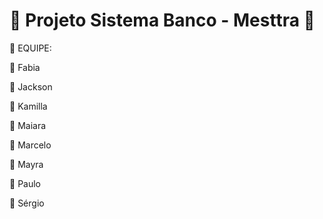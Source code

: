 # :pushpin: Projeto Sistema Banco - Mesttra :pushpin:

:closed_book: EQUIPE:

:girl: Fabia

:boy: Jackson

:girl: Kamilla

:girl: Maiara

:boy: Marcelo

:girl: Mayra

:boy: Paulo

:boy: Sérgio
